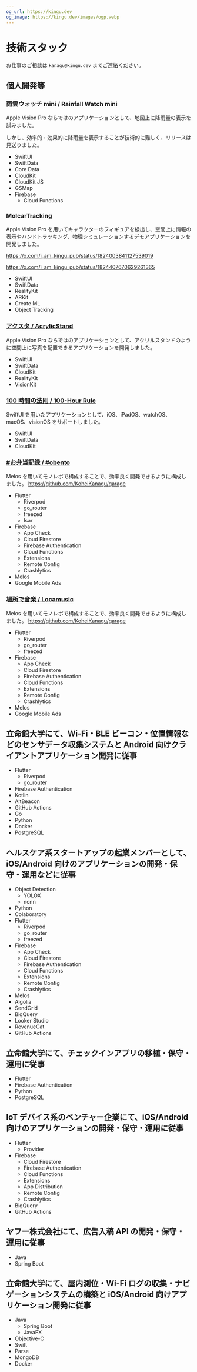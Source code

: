 ```yaml
---
og_url: https://kingu.dev
og_image: https://kingu.dev/images/ogp.webp
---
```


# 技術スタック

お仕事のご相談は `kanagu@kingu.dev` までご連絡ください。

## 個人開発等

### 雨雲ウォッチ mini / Rainfall Watch mini

Apple Vision Pro ならではのアプリケーションとして、地図上に降雨量の表示を試みました。

しかし、効率的・効果的に降雨量を表示することが技術的に難しく、リリースは見送りました。

- SwiftUI
- SwiftData
- Core Data
- CloudKit
- CloudKit JS
- GSMap
- Firebase
  - Cloud Functions

### MolcarTracking

Apple Vision Pro を用いてキャラクターのフィギュアを検出し、空間上に情報の表示やハンドトラッキング、物理シミュレーションするデモアプリケーションを開発しました。

<https://x.com/i_am_kingu_pub/status/1824003841127539019>

<https://x.com/i_am_kingu_pub/status/1824407670629261365>

- SwiftUI
- SwiftData
- RealityKit
- ARKit
- Create ML
- Object Tracking

### [アクスタ / AcrylicStand](./apps/AcrylicStand/index.html)

Apple Vision Pro ならではのアプリケーションとして、アクリルスタンドのように空間上に写真を配置できるアプリケーションを開発しました。

- SwiftUI
- SwiftData
- CloudKit
- RealityKit
- VisionKit

### [100 時間の法則 / 100-Hour Rule](./apps/100-Hour%20Rule/index.html)

SwiftUI を用いたアプリケーションとして、iOS、iPadOS、watchOS、macOS、visionOS をサポートしました。

- SwiftUI
- SwiftData
- CloudKit

### [#お弁当記録 / #obento](./apps/obento/index.html)

Melos を用いてモノレポで構成することで、効率良く開発できるように構成しました。
<https://github.com/KoheiKanagu/garage>

- Flutter
  - Riverpod
  - go_router
  - freezed
  - Isar
- Firebase
  - App Check
  - Cloud Firestore
  - Firebase Authentication
  - Cloud Functions
  - Extensions
  - Remote Config
  - Crashlytics
- Melos
- Google Mobile Ads

### [場所で音楽 / Locamusic](./apps/locamusic/index.html)

Melos を用いてモノレポで構成することで、効率良く開発できるように構成しました。
<https://github.com/KoheiKanagu/garage>

- Flutter
  - Riverpod
  - go_router
  - freezed
- Firebase
  - App Check
  - Cloud Firestore
  - Firebase Authentication
  - Cloud Functions
  - Extensions
  - Remote Config
  - Crashlytics
- Melos
- Google Mobile Ads

## 立命館大学にて、Wi-Fi・BLE ビーコン・位置情報などのセンサデータ収集システムと Android 向けクライアントアプリケーション開発に従事

- Flutter
  - Riverpod
  - go_router
- Firebase Authentication
- Kotlin
- AltBeacon
- GitHub Actions
- Go
- Python
- Docker
- PostgreSQL

## ヘルスケア系スタートアップの起業メンバーとして、iOS/Android 向けのアプリケーションの開発・保守・運用などに従事

- Object Detection
  - YOLOX
  - ncnn
- Python
- Colaboratory
- Flutter
  - Riverpod
  - go_router
  - freezed
- Firebase
  - App Check
  - Cloud Firestore
  - Firebase Authentication
  - Cloud Functions
  - Extensions
  - Remote Config
  - Crashlytics
- Melos
- Algolia
- SendGrid
- BigQuery
- Looker Studio
- RevenueCat
- GitHub Actions

## 立命館大学にて、チェックインアプリの移植・保守・運用に従事

- Flutter
- Firebase Authentication
- Python
- PostgreSQL

## IoT デバイス系のベンチャー企業にて、iOS/Android 向けのアプリケーションの開発・保守・運用に従事

- Flutter
  - Provider
- Firebase
  - Cloud Firestore
  - Firebase Authentication
  - Cloud Functions
  - Extensions
  - App Distribution
  - Remote Config
  - Crashlytics
- BigQuery
- GitHub Actions

## ヤフー株式会社にて、広告入稿 API の開発・保守・運用に従事

- Java
- Spring Boot

## 立命館大学にて、屋内測位・Wi-Fi ログの収集・ナビゲーションシステムの構築と iOS/Android 向けアプリケーション開発に従事

- Java
  - Spring Boot
  - JavaFX
- Objective-C
- Swift
- Parse
- MongoDB
- Docker
